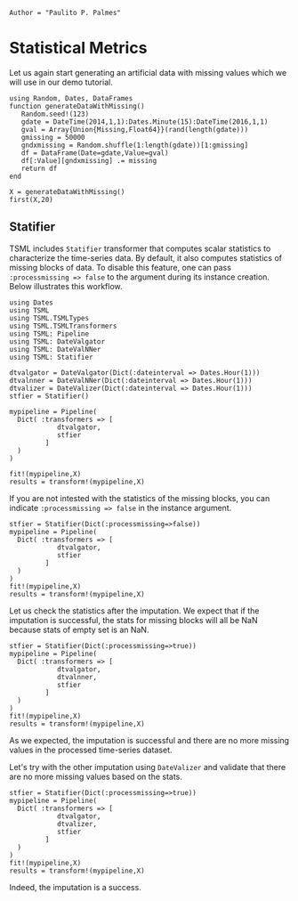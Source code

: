 ```@meta
Author = "Paulito P. Palmes"
```

# Statistical Metrics

Let us again start generating an artificial data with missing values which we 
will use in our demo tutorial.

```@example stat
using Random, Dates, DataFrames
function generateDataWithMissing()
   Random.seed!(123)
   gdate = DateTime(2014,1,1):Dates.Minute(15):DateTime(2016,1,1)
   gval = Array{Union{Missing,Float64}}(rand(length(gdate)))
   gmissing = 50000
   gndxmissing = Random.shuffle(1:length(gdate))[1:gmissing]
   df = DataFrame(Date=gdate,Value=gval)
   df[:Value][gndxmissing] .= missing
   return df
end

X = generateDataWithMissing()
first(X,20)
```

## Statifier

TSML includes `Statifier` transformer that computes scalar statistics to
characterize the time-series data. By default, it also computes statistics of 
missing blocks of data. To disable this feature, one can pass 
`:processmissing => false` to the argument during its instance creation. Below
illustrates this workflow.

```@example stat
using Dates
using TSML
using TSML.TSMLTypes
using TSML.TSMLTransformers
using TSML: Pipeline
using TSML: DateValgator
using TSML: DateValNNer
using TSML: Statifier

dtvalgator = DateValgator(Dict(:dateinterval => Dates.Hour(1)))
dtvalnner = DateValNNer(Dict(:dateinterval => Dates.Hour(1)))
dtvalizer = DateValizer(Dict(:dateinterval => Dates.Hour(1)))
stfier = Statifier()

mypipeline = Pipeline(
  Dict( :transformers => [
            dtvalgator,
            stfier
         ]
  )
)

fit!(mypipeline,X)
results = transform!(mypipeline,X)
```

If you are not intested with the statistics of the missing blocks, you can indicate
`:processmissing => false` in the instance argument.

```@example stat
stfier = Statifier(Dict(:processmissing=>false))
mypipeline = Pipeline(
  Dict( :transformers => [
            dtvalgator,
            stfier
         ]
  )
)
fit!(mypipeline,X)
results = transform!(mypipeline,X)
```

Let us check the statistics after the imputation. We expect that if the imputation is successful,
the stats for missing blocks will all be NaN because stats of empty set is an NaN.

```@example stat
stfier = Statifier(Dict(:processmissing=>true))
mypipeline = Pipeline(
  Dict( :transformers => [
            dtvalgator,
            dtvalnner,
            stfier
         ]
  )
)
fit!(mypipeline,X)
results = transform!(mypipeline,X)
```

As we expected, the imputation is successful and there are no more missing values in the
processed time-series dataset.

Let's try with the other imputation using `DateValizer` and validate that there are no more
missing values based on the stats.

```@example stat
stfier = Statifier(Dict(:processmissing=>true))
mypipeline = Pipeline(
  Dict( :transformers => [
            dtvalgator,
            dtvalizer,
            stfier
         ]
  )
)
fit!(mypipeline,X)
results = transform!(mypipeline,X)
```

Indeed, the imputation is a success.
